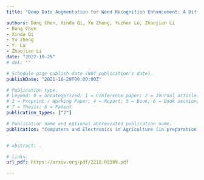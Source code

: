 ```yaml
---
title: "Deep Data Augmentation for Weed Recognition Enhancement: A Diffusion Probabilistic Model and Transfer Learning Based Approach"

authors: Dong Chen, Xinda Qi, Yu Zheng, Yuzhen Lu, Zhaojian Li
- Dong Chen
- Xinda Qi
- Yu Zheng
- Y. Lu
- Zhaojian Li
date: "2022-10-29"
# doi: ""

# Schedule page publish date (NOT publication's date).
publishDate: "2021-10-29T00:00:00Z"

# Publication type.
# Legend: 0 = Uncategorized; 1 = Conference paper; 2 = Journal article;
# 3 = Preprint / Working Paper; 4 = Report; 5 = Book; 6 = Book section;
# 7 = Thesis; 8 = Patent
publication_types: ["2"]

# Publication name and optional abbreviated publication name.
publication: "Computers and Electronics in Agriculture (in preparation)"


# abstract: .

# links:
url_pdf: https://arxiv.org/pdf/2210.09509.pdf

---
```


